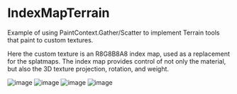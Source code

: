 # IndexMapTerrain

Example of using PaintContext.Gather/Scatter to implement Terrain tools that paint to custom textures.

Here the custom texture is an R8G8B8A8 index map, used as a replacement for the splatmaps.
The index map provides control of not only the material, but also the 3D texture projection, rotation, and weight.

![image](https://user-images.githubusercontent.com/28871759/136473557-81007962-fd96-415b-825f-4f7fb939eab0.png)
![image](https://user-images.githubusercontent.com/28871759/136473590-a5541855-359a-4bb6-8ff1-64924424739f.png)
![image](https://user-images.githubusercontent.com/28871759/136473630-be9b3c9b-aaa9-4b6d-ad02-37c94517fe95.png)
![image](https://user-images.githubusercontent.com/28871759/136473642-d2916104-d8a6-439c-ab36-564a230f927f.png)
